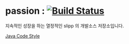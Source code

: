 passion : [![Build Status](https://travis-ci.org/slippStudy/passion.png?branch=master)](https://travis-ci.org/slippStudy/passion)
=======

지속적인 성장을 하는 열정적인 slipp 의 개발소스 저장소입니다.

[Java Code Style](./java-code-style.md)
